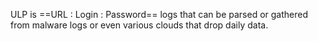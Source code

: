 ULP is ==URL : Login : Password== logs that can be parsed or gathered from malware logs or even various clouds that drop daily data.